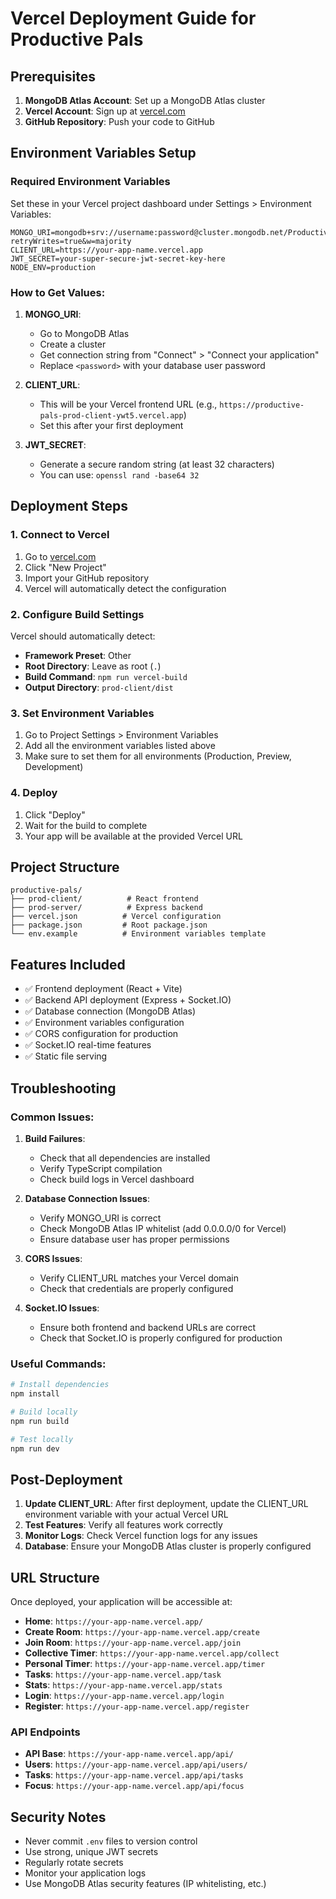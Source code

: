 # Vercel Deployment Guide for Productive Pals

## Prerequisites

1. **MongoDB Atlas Account**: Set up a MongoDB Atlas cluster
2. **Vercel Account**: Sign up at [vercel.com](https://vercel.com)
3. **GitHub Repository**: Push your code to GitHub

## Environment Variables Setup

### Required Environment Variables

Set these in your Vercel project dashboard under Settings > Environment Variables:

```
MONGO_URI=mongodb+srv://username:password@cluster.mongodb.net/ProductivePals?retryWrites=true&w=majority
CLIENT_URL=https://your-app-name.vercel.app
JWT_SECRET=your-super-secure-jwt-secret-key-here
NODE_ENV=production
```

### How to Get Values:

1. **MONGO_URI**: 
   - Go to MongoDB Atlas
   - Create a cluster
   - Get connection string from "Connect" > "Connect your application"
   - Replace `<password>` with your database user password

2. **CLIENT_URL**: 
   - This will be your Vercel frontend URL (e.g., `https://productive-pals-prod-client-ywt5.vercel.app`)
   - Set this after your first deployment

3. **JWT_SECRET**: 
   - Generate a secure random string (at least 32 characters)
   - You can use: `openssl rand -base64 32`

## Deployment Steps

### 1. Connect to Vercel

1. Go to [vercel.com](https://vercel.com)
2. Click "New Project"
3. Import your GitHub repository
4. Vercel will automatically detect the configuration

### 2. Configure Build Settings

Vercel should automatically detect:
- **Framework Preset**: Other
- **Root Directory**: Leave as root (`.`)
- **Build Command**: `npm run vercel-build`
- **Output Directory**: `prod-client/dist`

### 3. Set Environment Variables

1. Go to Project Settings > Environment Variables
2. Add all the environment variables listed above
3. Make sure to set them for all environments (Production, Preview, Development)

### 4. Deploy

1. Click "Deploy"
2. Wait for the build to complete
3. Your app will be available at the provided Vercel URL

## Project Structure

```
productive-pals/
├── prod-client/          # React frontend
├── prod-server/          # Express backend
├── vercel.json          # Vercel configuration
├── package.json         # Root package.json
└── env.example          # Environment variables template
```

## Features Included

- ✅ Frontend deployment (React + Vite)
- ✅ Backend API deployment (Express + Socket.IO)
- ✅ Database connection (MongoDB Atlas)
- ✅ Environment variables configuration
- ✅ CORS configuration for production
- ✅ Socket.IO real-time features
- ✅ Static file serving

## Troubleshooting

### Common Issues:

1. **Build Failures**:
   - Check that all dependencies are installed
   - Verify TypeScript compilation
   - Check build logs in Vercel dashboard

2. **Database Connection Issues**:
   - Verify MONGO_URI is correct
   - Check MongoDB Atlas IP whitelist (add 0.0.0.0/0 for Vercel)
   - Ensure database user has proper permissions

3. **CORS Issues**:
   - Verify CLIENT_URL matches your Vercel domain
   - Check that credentials are properly configured

4. **Socket.IO Issues**:
   - Ensure both frontend and backend URLs are correct
   - Check that Socket.IO is properly configured for production

### Useful Commands:

```bash
# Install dependencies
npm install

# Build locally
npm run build

# Test locally
npm run dev
```

## Post-Deployment

1. **Update CLIENT_URL**: After first deployment, update the CLIENT_URL environment variable with your actual Vercel URL
2. **Test Features**: Verify all features work correctly
3. **Monitor Logs**: Check Vercel function logs for any issues
4. **Database**: Ensure your MongoDB Atlas cluster is properly configured

## URL Structure

Once deployed, your application will be accessible at:

- **Home**: `https://your-app-name.vercel.app/`
- **Create Room**: `https://your-app-name.vercel.app/create`
- **Join Room**: `https://your-app-name.vercel.app/join`
- **Collective Timer**: `https://your-app-name.vercel.app/collect`
- **Personal Timer**: `https://your-app-name.vercel.app/timer`
- **Tasks**: `https://your-app-name.vercel.app/task`
- **Stats**: `https://your-app-name.vercel.app/stats`
- **Login**: `https://your-app-name.vercel.app/login`
- **Register**: `https://your-app-name.vercel.app/register`

### API Endpoints

- **API Base**: `https://your-app-name.vercel.app/api/`
- **Users**: `https://your-app-name.vercel.app/api/users/`
- **Tasks**: `https://your-app-name.vercel.app/api/tasks`
- **Focus**: `https://your-app-name.vercel.app/api/focus`

## Security Notes

- Never commit `.env` files to version control
- Use strong, unique JWT secrets
- Regularly rotate secrets
- Monitor your application logs
- Use MongoDB Atlas security features (IP whitelisting, etc.)
